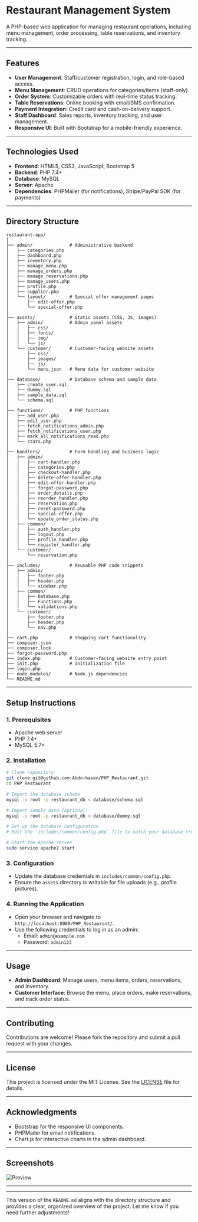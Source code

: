# Restaurant Management System

A PHP-based web application for managing restaurant operations, including menu management, order processing, table reservations, and inventory tracking.

---

## Features

- **User Management**: Staff/customer registration, login, and role-based access.
- **Menu Management**: CRUD operations for categories/items (staff-only).
- **Order System**: Customizable orders with real-time status tracking.
- **Table Reservations**: Online booking with email/SMS confirmation.
- **Payment Integration**: Credit card and cash-on-delivery support.
- **Staff Dashboard**: Sales reports, inventory tracking, and user management.
- **Responsive UI**: Built with Bootstrap for a mobile-friendly experience.

---

## Technologies Used

- **Frontend**: HTML5, CSS3, JavaScript, Bootstrap 5
- **Backend**: PHP 7.4+
- **Database**: MySQL
- **Server**: Apache
- **Dependencies**: PHPMailer (for notifications), Stripe/PayPal SDK (for payments)

---

## Directory Structure

```
restaurant-app/
│
├── admin/              # Administrative backend
│   ├── categories.php
│   ├── dashboard.php
│   ├── inventory.php
│   ├── manage_menu.php
│   ├── manage_orders.php
│   ├── manage_reservations.php
│   ├── manage_users.php
│   ├── profile.php
│   ├── supplier.php
│   └── layout/         # Special offer management pages
│       ├── edit-offer.php
│       └── special-offer.php
│
├── assets/             # Static assets (CSS, JS, images)
│   ├── admin/          # Admin panel assets
│   │   ├── css/
│   │   ├── fonts/
│   │   ├── img/
│   │   └── js/
│   └── customer/       # Customer-facing website assets
│       ├── css/
│       ├── images/
│       ├── js/
│       └── menu.json   # Menu data for customer website
│
├── database/           # Database schema and sample data
│   ├── create_user.sql
│   ├── dummy.sql
│   ├── sample_data.sql
│   └── schema.sql
│
├── functions/          # PHP functions
│   ├── add_user.php
│   ├── edit_user.php
│   ├── fetch_notifications_admin.php
│   ├── fetch_notifications_user.php
│   ├── mark_all_notifications_read.php
│   └── stats.php
│
├── handlers/           # Form handling and business logic
│   ├── admin/
│   │   ├── cart-handler.php
│   │   ├── categories.php
│   │   ├── checkout-handler.php
│   │   ├── delete-offer-handler.php
│   │   ├── edit-offer-handler.php
│   │   ├── forgot-password.php
│   │   ├── order_details.php
│   │   ├── reorder_handler.php
│   │   ├── reservation.php
│   │   ├── reset-password.php
│   │   ├── special-offer.php
│   │   └── update_order_status.php
│   ├── common/
│   │   ├── auth_handler.php
│   │   ├── logout.php
│   │   ├── profile_handler.php
│   │   └── register_handler.php
│   └── customer/
│       └── reservation.php
│
├── includes/           # Reusable PHP code snippets
│   ├── admin/
│   │   ├── footer.php
│   │   ├── header.php
│   │   └── sidebar.php
│   ├── common/
│   │   ├── Database.php
│   │   ├── Functions.php
│   │   └── validations.php
│   └── customer/
│       ├── footer.php
│       ├── header.php
│       └── nav.php
│
├── cart.php            # Shopping cart functionality
├── composer.json
├── composer.lock
├── forgot-password.php
├── index.php           # Customer-facing website entry point
├── init.php            # Initialization file
├── login.php
├── node_modules/       # Node.js dependencies
└── README.md
```

---

## Setup Instructions

### 1. Prerequisites

- Apache web server
- PHP 7.4+
- MySQL 5.7+

### 2. Installation

```bash
# Clone repository
git clone git@github.com:Abdo-hasen/PHP_Restaurant.git
cd PHP_Restaurant

# Import the database schema
mysql -u root -p restaurant_db < database/schema.sql

# Import sample data (optional)
mysql -u root -p restaurant_db < database/dummy.sql

# Set up the database configuration
# Edit the `includes/common/config.php` file to match your database credentials.

# Start the Apache server
sudo service apache2 start
```

### 3. Configuration

- Update the database credentials in `includes/common/config.php`.
- Ensure the `assets` directory is writable for file uploads (e.g., profile pictures).

### 4. Running the Application

- Open your browser and navigate to `http://localhost:8080/PHP_Restaurant/`.
- Use the following credentials to log in as an admin:
  - Email: `admin@example.com`
  - Password: `admin123`

---

## Usage

- **Admin Dashboard**: Manage users, menu items, orders, reservations, and inventory.
- **Customer Interface**: Browse the menu, place orders, make reservations, and track order status.

---

## Contributing

Contributions are welcome! Please fork the repository and submit a pull request with your changes.

---

## License

This project is licensed under the MIT License. See the [LICENSE](LICENSE) file for details.

---

## Acknowledgments

- Bootstrap for the responsive UI components.
- PHPMailer for email notifications.
- Chart.js for interactive charts in the admin dashboard.

---

## Screenshots

![Preview](assets/customer/images/preview.png)

---
--- 

This version of the `README.md` aligns with the directory structure and provides a clear, organized overview of the project. Let me know if you need further adjustments!
